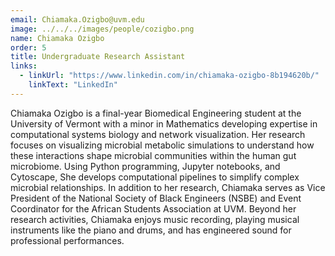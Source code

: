```yaml
---
email: Chiamaka.Ozigbo@uvm.edu
image: ../../../images/people/cozigbo.png
name: Chiamaka Ozigbo
order: 5
title: Undergraduate Research Assistant
links:
  - linkUrl: "https://www.linkedin.com/in/chiamaka-ozigbo-8b194620b/"
    linkText: "LinkedIn"
---
```

Chiamaka Ozigbo is a final-year Biomedical Engineering student at the University of Vermont with a minor in Mathematics developing expertise in computational systems biology and network visualization. Her research focuses on visualizing microbial metabolic simulations to understand how these interactions shape microbial communities within the human gut microbiome. Using Python programming, Jupyter notebooks, and Cytoscape, She develops computational pipelines to simplify complex microbial relationships. 
In addition to her research, Chiamaka serves as Vice President of the National Society of Black Engineers (NSBE) and Event Coordinator for the African Students Association at UVM. Beyond her research activities, Chiamaka enjoys music recording, playing musical instruments like the piano and drums, and has engineered sound for professional performances.
